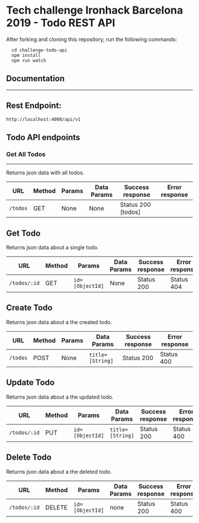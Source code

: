 # Tech challenge Ironhack Barcelona 2019 - Todo REST API

After forking and cloning this repository, run the following commands:
```
  cd challenge-todo-api
  npm install
  npm run watch
```

## Documentation
----
## Rest Endpoint:
`http://localhost:4000/api/v1`

## Todo API endpoints

### Get All Todos
----
  Returns json data with all todos.
  
  | URL | Method | Params | Data Params | Success response | Error response|
  |--|--|--|--|--|--|
  |`/todos`|GET|None|None|Status 200 [todos]||


**Get Todo**
----
  Returns json data about a single todo.
  
  | URL | Method | Params | Data Params | Success response | Error response|
  |--|--|--|--|--|--|
  |`/todos/:id`|GET|`id=[ObjectId]`|None|Status 200|Status 404|

**Create Todo**
----
  Returns json data about a the created todo.
  
  | URL | Method | Params | Data Params | Success response | Error response|
  |--|--|--|--|--|--|
  |`/todos`|POST|None|`title=[String]`|Status 200|Status 400 |

**Update Todo**
----
  Returns json data about a the updated todo.
  
  | URL | Method | Params | Data Params | Success response | Error response|
  |--|--|--|--|--|--|
  |`/todos/:id`|PUT|`id=[ObjectId]`|`title=[String]`|Status 200|Status 400 |


**Delete Todo**
----
  Returns json data about a the deleted todo.
  
  | URL | Method | Params | Data Params | Success response | Error response|
  |--|--|--|--|--|--|
  |`/todos/:id`|DELETE|`id=[ObjectId]`|none|Status 200|Status 400 |
